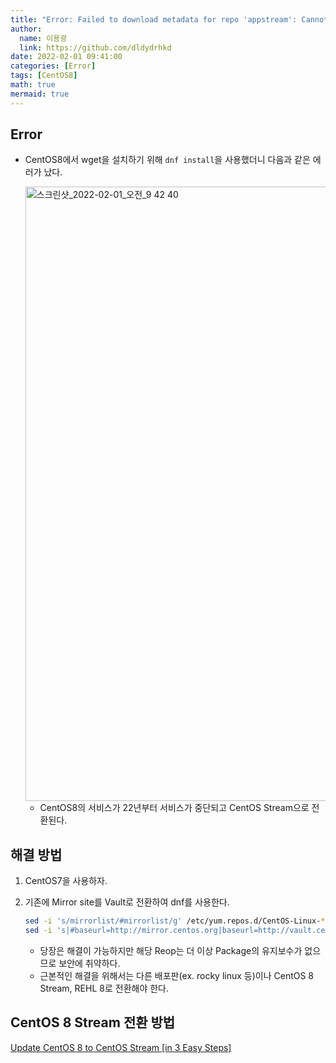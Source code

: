 ```yaml
---
title: "Error: Failed to download metadata for repo 'appstream': Cannot prepare internal mirrorlist: No URLs in mirrorlist"
author:
  name: 이용광
  link: https://github.com/dldydrhkd
date: 2022-02-01 09:41:00
categories: [Error]
tags: [CentOS8]
math: true
mermaid: true
---
```


## Error

- CentOS8에서 wget을 설치하기 위해 `dnf install`을 사용했더니 다음과 같은 에러가 났다.
    
    <img width="983" alt="스크린샷_2022-02-01_오전_9 42 40" src="https://user-images.githubusercontent.com/48857296/161250256-67448082-2e87-498f-b698-c3df6b505510.png">
    
    - CentOS8의 서비스가 22년부터 서비스가 중단되고 CentOS Stream으로 전환된다.

## 해결 방법

1. CentOS7을 사용하자.
2. 기존에 Mirror site를 Vault로 전환하여 dnf를 사용한다.
    
    ```bash
    sed -i 's/mirrorlist/#mirrorlist/g' /etc/yum.repos.d/CentOS-Linux-*
    sed -i 's|#baseurl=http://mirror.centos.org|baseurl=http://vault.centos.org|g' /etc/yum.repos.d/CentOS-Linux-*
    ```
    
    - 당장은 해결이 가능하지만 해당 Reop는 더 이상 Package의 유지보수가 없으므로 보안에 취약하다.
    - 근본적인 해결을 위해서는 다른 배포판(ex. rocky linux 등)이나 CentOS 8 Stream, REHL 8로 전환해야 한다.

## CentOS 8 Stream 전환 방법

[Update CentOS 8 to CentOS Stream [in 3 Easy Steps]](https://linuxhandbook.com/update-to-centos-stream/)

